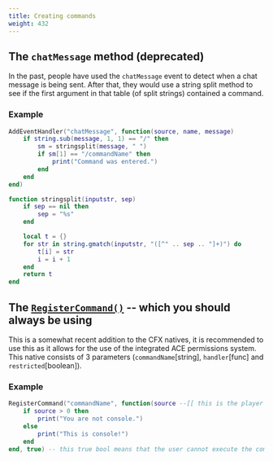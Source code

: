 ```yaml
---
title: Creating commands
weight: 432
---
```


## The `chatMessage` method (deprecated)
In the past, people have used the `chatMessage` event to detect when a chat message is being sent. After that, they would use a string split method to see if the first argument in that table (of split strings) contained a command.

### Example
```lua
AddEventHandler("chatMessage", function(source, name, message)
    if string.sub(message, 1, 1) == "/" then
        sm = stringsplit(message, " ")
        if sm[1] == "/commandName" then
            print("Command was entered.")
        end
    end
end)

function stringsplit(inputstr, sep)
    if sep == nil then
        sep = "%s"
    end

    local t = {}
    for str in string.gmatch(inputstr, "([^" .. sep .. "]+)") do
        t[i] = str
        i = i + 1
    end
    return t
end
```

## The [`RegisterCommand()`](https://runtime.fivem.net/doc/natives/#_0x5FA79B0F) -- which you should always be using
This is a somewhat recent addition to the CFX natives, it is recommended to use this as it allows for the use of the integrated ACE permissions system. This native consists of 3 parameters (`commandName`[string], `handler`[func] and `restricted`[boolean]).

### Example
```lua
RegisterCommand("commandName", function(source --[[ this is the player ID: a number ]], args --[[ this is a table of the arguments provided ]], rawCommand --[[ this is what the user entered]])
    if source > 0 then
        print("You are not console.")
    else
        print("This is console!")
    end
end, true) -- this true bool means that the user cannot execute the command unless they have the 'command.commandName' ace allowed to one of their identifiers.
```
